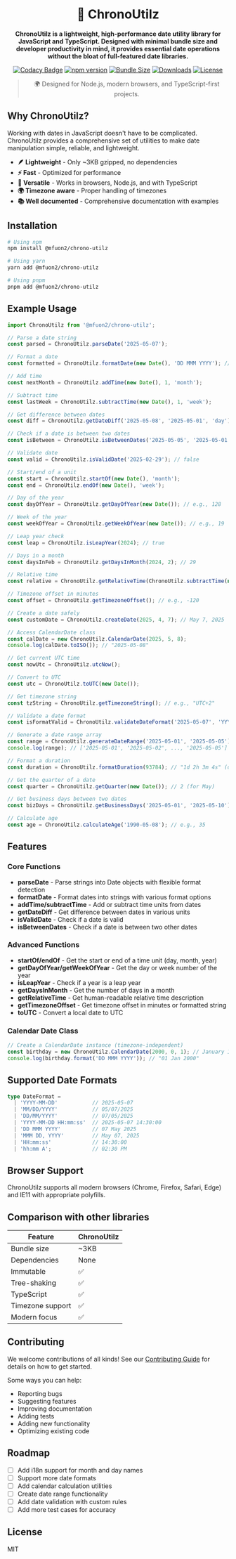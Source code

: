 
<div align="center">
<h1>📅 ChronoUtilz</h1>

**ChronoUtilz is a lightweight, high-performance date utility library for JavaScript and TypeScript. Designed with minimal bundle size and developer productivity in mind, it provides essential date operations without the bloat of full-featured date libraries.**


[![Codacy Badge](https://api.codacy.com/project/badge/Grade/19bff778386b42779ffa07b61171420e)](https://app.codacy.com/gh/Fintector/date-wise?utm_source=github.com&utm_medium=referral&utm_content=Fintector/date-wise&utm_campaign=Badge_Grade)
[![npm version](https://img.shields.io/npm/v/chrono-utilz.svg)](https://www.npmjs.com/package/chrono-utilz)
[![Bundle Size](https://img.shields.io/bundlephobia/minzip/chrono-utilz)](https://bundlephobia.com/package/chrono-utilz)
[![Downloads](https://img.shields.io/npm/dm/chrono-utilz.svg)](https://www.npmjs.com/package/chrono-utilz)
[![License](https://img.shields.io/npm/l/chrono-utilz.svg)](https://github.com/Fintector/chrono-utilz/blob/main/LICENSE)

> 🌍 Designed for Node.js, modern browsers, and TypeScript-first projects.
</div>

## Why ChronoUtilz?

Working with dates in JavaScript doesn't have to be complicated. ChronoUtilz provides a comprehensive set of utilities to make date manipulation simple, reliable, and lightweight.

- **🪶 Lightweight** - Only ~3KB gzipped, no dependencies
- **⚡ Fast** - Optimized for performance
- **🔧 Versatile** - Works in browsers, Node.js, and with TypeScript
- **🌍 Timezone aware** - Proper handling of timezones
- **📚 Well documented** - Comprehensive documentation with examples

## Installation

```bash
# Using npm
npm install @mfuon2/chrono-utilz

# Using yarn
yarn add @mfuon2/chrono-utilz

# Using pnpm
pnpm add @mfuon2/chrono-utilz
```

## Example Usage

```javascript
import ChronoUtilz from '@mfuon2/chrono-utilz';

// Parse a date string
const parsed = ChronoUtilz.parseDate('2025-05-07');

// Format a date
const formatted = ChronoUtilz.formatDate(new Date(), 'DD MMM YYYY'); // "07 May 2025"

// Add time
const nextMonth = ChronoUtilz.addTime(new Date(), 1, 'month');

// Subtract time
const lastWeek = ChronoUtilz.subtractTime(new Date(), 1, 'week');

// Get difference between dates
const diff = ChronoUtilz.getDateDiff('2025-05-08', '2025-05-01', 'day'); // 7

// Check if a date is between two dates
const isBetween = ChronoUtilz.isBetweenDates('2025-05-05', '2025-05-01', '2025-05-10'); // true

// Validate date
const valid = ChronoUtilz.isValidDate('2025-02-29'); // false

// Start/end of a unit
const start = ChronoUtilz.startOf(new Date(), 'month');
const end = ChronoUtilz.endOf(new Date(), 'week');

// Day of the year
const dayOfYear = ChronoUtilz.getDayOfYear(new Date()); // e.g., 128

// Week of the year
const weekOfYear = ChronoUtilz.getWeekOfYear(new Date()); // e.g., 19

// Leap year check
const leap = ChronoUtilz.isLeapYear(2024); // true

// Days in a month
const daysInFeb = ChronoUtilz.getDaysInMonth(2024, 2); // 29

// Relative time
const relative = ChronoUtilz.getRelativeTime(ChronoUtilz.subtractTime(new Date(), 3, 'day')); // "3 days ago"

// Timezone offset in minutes
const offset = ChronoUtilz.getTimezoneOffset(); // e.g., -120

// Create a date safely
const customDate = ChronoUtilz.createDate(2025, 4, 7); // May 7, 2025

// Access CalendarDate class
const calDate = new ChronoUtilz.CalendarDate(2025, 5, 8);
console.log(calDate.toISO()); // "2025-05-08"

// Get current UTC time
const nowUtc = ChronoUtilz.utcNow();

// Convert to UTC
const utc = ChronoUtilz.toUTC(new Date());

// Get timezone string
const tzString = ChronoUtilz.getTimezoneString(); // e.g., "UTC+2"

// Validate a date format
const isFormatValid = ChronoUtilz.validateDateFormat('2025-05-07', 'YYYY-MM-DD'); // true

// Generate a date range array
const range = ChronoUtilz.generateDateRange('2025-05-01', '2025-05-05');
console.log(range); // ['2025-05-01', '2025-05-02', ..., '2025-05-05']

// Format a duration
const duration = ChronoUtilz.formatDuration(93784); // "1d 2h 3m 4s" (depending on format)

// Get the quarter of a date
const quarter = ChronoUtilz.getQuarter(new Date()); // 2 (for May)

// Get business days between two dates
const bizDays = ChronoUtilz.getBusinessDays('2025-05-01', '2025-05-10'); // excludes weekends

// Calculate age
const age = ChronoUtilz.calculateAge('1990-05-08'); // e.g., 35

```

## Features

### Core Functions

- **parseDate** - Parse strings into Date objects with flexible format detection
- **formatDate** - Format dates into strings with various format options
- **addTime/subtractTime** - Add or subtract time units from dates
- **getDateDiff** - Get difference between dates in various units
- **isValidDate** - Check if a date is valid
- **isBetweenDates** - Check if a date is between two other dates

### Advanced Functions

- **startOf/endOf** - Get the start or end of a time unit (day, month, year)
- **getDayOfYear/getWeekOfYear** - Get the day or week number of the year
- **isLeapYear** - Check if a year is a leap year
- **getDaysInMonth** - Get the number of days in a month
- **getRelativeTime** - Get human-readable relative time description
- **getTimezoneOffset** - Get timezone offset in minutes or formatted string
- **toUTC** - Convert a local date to UTC

### Calendar Date Class

```javascript
// Create a CalendarDate instance (timezone-independent)
const birthday = new ChronoUtilz.CalendarDate(2000, 0, 1); // January 1, 2000
console.log(birthday.format('DD MMM YYYY')); // "01 Jan 2000"
```

## Supported Date Formats
```typescript
type DateFormat =
  | 'YYYY-MM-DD'           // 2025-05-07
  | 'MM/DD/YYYY'           // 05/07/2025
  | 'DD/MM/YYYY'           // 07/05/2025
  | 'YYYY-MM-DD HH:mm:ss'  // 2025-05-07 14:30:00
  | 'DD MMM YYYY'          // 07 May 2025
  | 'MMM DD, YYYY'         // May 07, 2025
  | 'HH:mm:ss'             // 14:30:00
  | 'hh:mm A';             // 02:30 PM
```

## Browser Support

ChronoUtilz supports all modern browsers (Chrome, Firefox, Safari, Edge) and IE11 with appropriate polyfills.

## Comparison with other libraries

| Feature | ChronoUtilz | 
|---------|----------|
| Bundle size | ~3KB |
| Dependencies | None |
| Immutable | ✅ |
| Tree-shaking | ✅ |
| TypeScript | ✅ |
| Timezone support | ✅ |
| Modern focus | ✅ |

## Contributing

We welcome contributions of all kinds! See our [Contributing Guide](CONTRIBUTING.md) for details on how to get started.

Some ways you can help:
- Reporting bugs
- Suggesting features
- Improving documentation
- Adding tests
- Adding new functionality
- Optimizing existing code

## Roadmap

- [ ] Add i18n support for month and day names
- [ ] Support more date formats
- [ ] Add calendar calculation utilities
- [ ] Create date range functionality
- [ ] Add date validation with custom rules
- [ ] Add more test cases for accuracy

## License

MIT